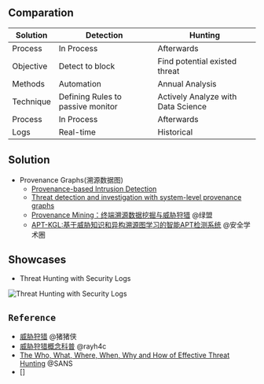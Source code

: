 ## Comparation
| Solution  | Detection  | Hunting |
| ------------- | ------------- | ------------- |
| Process  | In Process  | Afterwards  |
| Objective  | Detect to block | Find potential existed threat |
| Methods  | Automation  | Annual Analysis |
| Technique  | Defining Rules to passive monitor |Actively Analyze with Data Science |
| Process  | In Process  | Afterwards  |
| Logs  | Real-time | Historical |


## Solution
- Provenance Graphs(溯源数据图)
  - [Provenance-based Intrusion Detection](https://tfjmp.org/slides/2020-winter.pdf)
  - [Threat detection and investigation with system-level provenance graphs](https://www.sciencedirect.com/science/article/pii/S0167404821001061)
  - [Provenance Mining：终端溯源数据挖掘与威胁狩猎](https://mp.weixin.qq.com/s/Te7c3HvCcxX3ci9HTn8lEQ)  @绿盟
  - [APT-KGL:基于威胁知识和异构溯源图学习的智能APT检测系统](https://mp.weixin.qq.com/s/mUPfCI_5-YjsbnO7990SXA)  @安全学术圈

## Showcases
- Threat Hunting with Security Logs


![Threat Hunting with Security Logs](https://pbs.twimg.com/media/FkpIhKhVEAA47mw?format=jpg&name=large)



## `Reference`
- [威胁狩猎](https://www.zhihu.com/question/519566237)  @猪猪侠
- [威胁狩猎概念科普](https://mp.weixin.qq.com/s/Yg0kpWNYQVk0iQ1oIhC-GQ)  @rayh4c
- [The Who, What, Where, When, Why and How of Effective Threat Hunting](https://www.sans.org/white-papers/who-what-where-when-why-how-effective-threat-hunting/)  @SANS
- []
